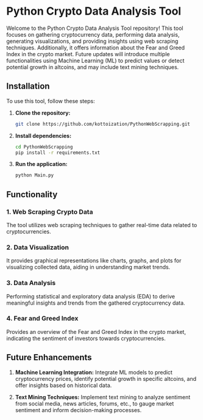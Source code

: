 # Python Crypto Data Analysis Tool

Welcome to the Python Crypto Data Analysis Tool repository! This tool focuses on gathering cryptocurrency data, performing data analysis, generating visualizations, and providing insights using web scraping techniques. Additionally, it offers information about the Fear and Greed Index in the crypto market. Future updates will introduce multiple functionalities using Machine Learning (ML) to predict values or detect potential growth in altcoins, and may include text mining techniques.

## Installation

To use this tool, follow these steps:

1. **Clone the repository:**
   ```bash
   git clone https://github.com/kottoization/PythonWebScrapping.git
   ```

2. **Install dependencies:**
   ```bash
   cd PythonWebScrapping
   pip install -r requirements.txt
   ```

3. **Run the application:**
   ```bash
   python Main.py
   ```

## Functionality

### 1. Web Scraping Crypto Data
The tool utilizes web scraping techniques to gather real-time data related to cryptocurrencies.

### 2. Data Visualization
It provides graphical representations like charts, graphs, and plots for visualizing collected data, aiding in understanding market trends.

### 3. Data Analysis
Performing statistical and exploratory data analysis (EDA) to derive meaningful insights and trends from the gathered cryptocurrency data.

### 4. Fear and Greed Index
Provides an overview of the Fear and Greed Index in the crypto market, indicating the sentiment of investors towards cryptocurrencies.

## Future Enhancements

1. **Machine Learning Integration:**
   Integrate ML models to predict cryptocurrency prices, identify potential growth in specific altcoins, and offer insights based on historical data.

2. **Text Mining Techniques:**
   Implement text mining to analyze sentiment from social media, news articles, forums, etc., to gauge market sentiment and inform decision-making processes.
